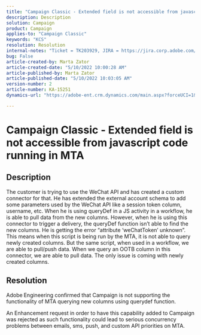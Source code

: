 ```yaml
---
title: "Campaign Classic - Extended field is not accessible from javascript code running in MTA"
description: Description
solution: Campaign
product: Campaign
applies-to: "Campaign Classic"
keywords: "KCS"
resolution: Resolution
internal-notes: "Ticket = TK203929, JIRA = https://jira.corp.adobe.com/browse/NEO-20460, https://jira.corp.adobe.com/browse/NEO-20648"
bug: False
article-created-by: Marta Zator
article-created-date: "5/10/2022 10:00:28 AM"
article-published-by: Marta Zator
article-published-date: "5/10/2022 10:03:05 AM"
version-number: 2
article-number: KA-15251
dynamics-url: "https://adobe-ent.crm.dynamics.com/main.aspx?forceUCI=1&pagetype=entityrecord&etn=knowledgearticle&id=90301002-48d0-ec11-a7b5-00224809c101"

---
```

# Campaign Classic - Extended field is not accessible from javascript code running in MTA

## Description


The customer is trying to use the WeChat API and has created a custom connector for that. He has extended the external account schema to add some parameters used by the WeChat API like a session token column, username, etc. When he is using queryDef in a JS activity in a workflow, he is able to pull data from the new columns. However, when he is using this connector to trigger a delivery, the queryDef function isn’t able to find the new columns. He is getting the error “attribute ‘weChatToken’ unknown”. This means when this script is being run by the MTA, it is not able to query newly created columns. But the same script, when used in a workflow, we are able to pull/push data. When we query an OOTB column in this connector, we are able to pull data. The only issue is coming with newly created columns.


## Resolution


Adobe<b> </b>Engineering confirmed that Campaign is not supporting the functionality of MTA querying new columns using querydef function.

An Enhancement request in order to have this capability added to Campaign was rejected as such functionality could lead to serious concurrency problems between emails, sms, push, and custom API priorities on MTA.

